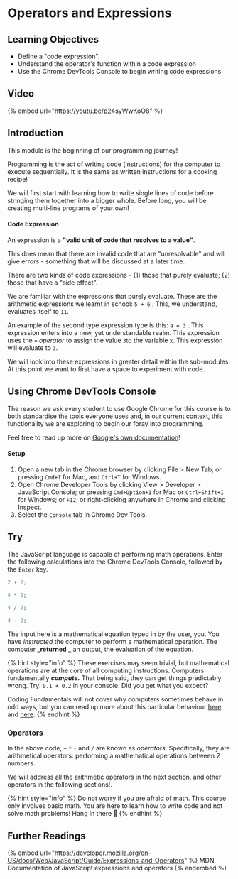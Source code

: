 # Operators and Expressions

## Learning Objectives

- Define a "code expression".
- Understand the operator's function within a code expression
- Use the Chrome DevTools Console to begin writing code expressions

## Video

{% embed url="https://youtu.be/p24syWwKoO8" %}

## Introduction

This module is the beginning of our programming journey!

Programming is the act of writing code (instructions) for the computer to execute sequentially. It is the same as written instructions for a cooking recipe!

We will first start with learning how to write single lines of code before stringing them together into a bigger whole. Before long, you will be creating multi-line programs of your own!

#### **Code Expression**

An expression is a **"valid unit of code that resolves to a value"**.

This does mean that there are invalid code that are "unresolvable" and will give errors - something that will be discussed at a later time.

There are two kinds of code expressions - (1) those that purely evaluate; (2) those that have a "side effect".

We are familiar with the expressions that purely evaluate. These are the arithmetic expressions we learnt in school: `5 + 6` . This, we understand, evaluates itself to `11`.

An example of the second type expression type is this: `a = 3` . This expression enters into a new, yet understandable realm. This expression uses the `=` _operator_ to assign the value `3`to the variable `x`. This expression will evaluate to `3`.

We will look into these expressions in greater detail within the sub-modules. At this point we want to first have a space to experiment with code...

## Using Chrome DevTools Console

The reason we ask every student to use Google Chrome for this course is to both standardise the tools everyone uses and, in our current context, this functionality we are exploring to begin our foray into programming.&#x20;

Feel free to read up more on [Google's own documentation](https://developer.chrome.com/docs/devtools/console/)!

#### **Setup**

1. Open a new tab in the Chrome browser by clicking File > New Tab; or pressing `Cmd+T` for Mac, and `Ctrl+T` for Windows.
2. Open Chrome Developer Tools by clicking View > Developer > JavaScript Console; or pressing `Cmd+Option+I` for Mac or `Ctrl+Shift+I` for Windows; or `F12`; or right-clicking anywhere in Chrome and clicking Inspect.
3. Select the `Console` tab in Chrome Dev Tools.

## Try

The JavaScript language is capable of performing math operations. Enter the following calculations into the Chrome DevTools Console, followed by the `Enter` key.

```javascript
2 + 2;
```

```javascript
4 * 2;
```

```javascript
4 / 2;
```

```javascript
4 - 2;
```

The input here is a mathematical equation typed in by the user, you. You have _instructed_ the computer to perform a mathematical operation. The computer \_**returned** \_ an output, the evaluation of the equation.

{% hint style="info" %}
These exercises may seem trivial, but mathematical operations are at the core of all computing instructions. Computers fundamentally _**compute.**_ That being said, they can get things predictably wrong. Try: `0.1 + 0.2` in your console. Did you get what you expect?

Coding Fundamentals will not cover why computers sometimes behave in odd ways, but you can read up more about this particular behaviour [here](https://0.30000000000000004.com) and [here](https://betterprogramming.pub/why-is-0-1-0-2-not-equal-to-0-3-in-most-programming-languages-99432310d476).
{% endhint %}

### Operators

In the above code, `+` `*` `-` and `/` are known as _operators._ Specifically, they are arithmetical operators: performing a mathematical operations between 2 numbers.

We will address all the arithmetic operators in the next section, and other operators in the following sections!.

{% hint style="info" %}
Do not worry if you are afraid of math. This course only involves basic math. You are here to learn how to write code and not solve math problems! Hang in there 💪
{% endhint %}

## Further Readings

{% embed url="https://developer.mozilla.org/en-US/docs/Web/JavaScript/Guide/Expressions_and_Operators" %}
MDN Documentation of JavaScript expressions and operators
{% endembed %}
